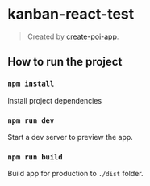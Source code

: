 # kanban-react-test

> Created by [create-poi-app](https://poi.js.org).

## How to run the project

### `npm install`

Install project dependencies

### `npm run dev`

Start a dev server to preview the app.

### `npm run build`

Build app for production to `./dist` folder.

